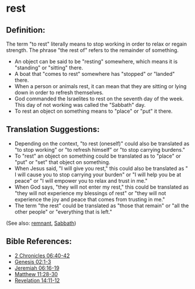 # rest #

## Definition: ##

The term "to rest" literally means to stop working in order to relax or regain strength. The phrase "the rest of" refers to the remainder of something.

* An object can be said to be "resting" somewhere, which means it is "standing" or "sitting" there.
* A boat that "comes to rest" somewhere has "stopped" or "landed" there.
* When a person or animals rest, it can mean that they are sitting or lying down in order to refresh themselves.
* God commanded the Israelites to rest on the seventh day of the week. This day of not working was called the "Sabbath" day.
* To rest an object on something means to "place" or "put" it there.

## Translation Suggestions: ##

* Depending on the context, "to rest (oneself)" could also be translated as "to stop working" or "to refresh himself" or "to stop carrying burdens."
* To "rest" an object on something could be translated as to "place" or "put" or "set" that object on something.
* When Jesus said, "I will give you rest," this could also be translated as " I will cause you to stop carrying your burden" or "I will help you be at peace" or "I will empower you to relax and trust in me."
* When God says, "they will not enter my rest," this could be translated as "they will not experience my blessings of rest" or "they will not experience the joy and peace that comes from trusting in me."
* The term "the rest" could be translated as "those that remain" or "all the other people" or "everything that is left."

(See also: [remnant](../kt/remnant.md), [Sabbath](../kt/sabbath.md))

## Bible References: ##

* [2 Chronicles 06:40-42](en/tn/2ch/help/06/40)
* [Genesis 02:1-3](en/tn/gen/help/02/01)
* [Jeremiah 06:16-19](en/tn/jer/help/06/16)
* [Matthew 11:28-30](en/tn/mat/help/11/28)
* [Revelation 14:11-12](en/tn/rev/help/14/11)